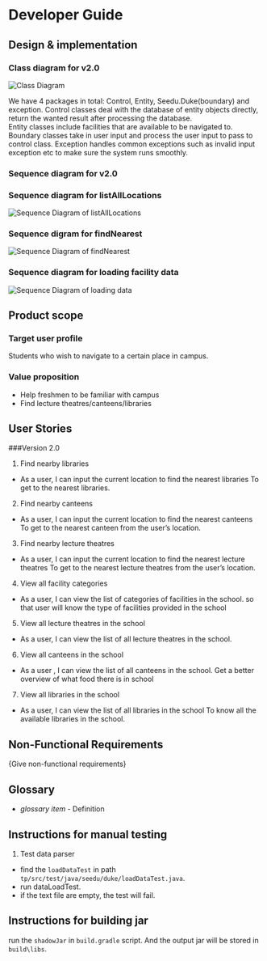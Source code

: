 # Developer Guide

## Design & implementation

### Class diagram for v2.0
![Class Diagram](assets/classdiagram.svg)

We have 4 packages in total: Control, Entity, Seedu.Duke(boundary) and exception. 
Control classes deal with the database of entity objects directly, return the wanted result after processing the database.  
Entity classes include facilities that are available to be navigated to.
Boundary classes take in user input and process the user input to pass to control class.
Exception handles common exceptions such as invalid input exception etc to make sure the system runs smoothly.


### Sequence diagram for v2.0
### Sequence diagram for listAllLocations
![Sequence Diagram of listAllLocations](assets/Sequence%20Digram.JPG)
### Sequence digram for findNearest
![Sequence Diagram of findNearest](assets/findNearest.png)
### Sequence diagram for loading facility data
![Sequence Diagram of loading data](assets/loadData.png)

## Product scope
### Target user profile
Students who wish to navigate to a certain place in campus.


### Value proposition
- Help freshmen to be familiar with campus
- Find lecture theatres/canteens/libraries


## User Stories

###Version 2.0

1. Find nearby libraries
   
* As a user, I can input the current location to find the nearest libraries
To get to the nearest libraries.

2. Find nearby canteens

* As a user, I can input the current location to find the nearest canteens
To get to the nearest canteen from the user’s location.

3. Find nearby lecture theatres

* As a user, I can input the current location to find the nearest lecture theatres
  To get to the nearest lecture theatres from the user’s location.

4. View all facility categories

* As a user, I can view the list of categories of facilities in the school.
so that user will know the type of facilities provided in the school
  
5. View all lecture theatres in the school
* As a user, I can view the list of all lecture theatres in the school.

6. View all canteens in the school
* As a user , I can view the list of all canteens in the school.
Get a better overview of what food there is in school

7. View all libraries in the school
* As a user, I can view the list of all libraries in the school
To know all the available libraries  in the school.


## Non-Functional Requirements

{Give non-functional requirements}




## Glossary

* *glossary item* - Definition

## Instructions for manual testing
1. Test data parser
* find the `loadDataTest` in path `tp/src/test/java/seedu/duke/loadDataTest.java`.
* run dataLoadTest.
* if the text file are empty, the test will fail. 


## Instructions for building jar
run the `shadowJar` in `build.gradle` script. And the output jar will be stored in `build\libs`.